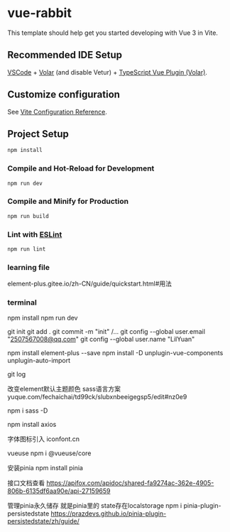 # vue-rabbit

This template should help get you started developing with Vue 3 in Vite.

## Recommended IDE Setup

[VSCode](https://code.visualstudio.com/) + [Volar](https://marketplace.visualstudio.com/items?itemName=Vue.volar) (and disable Vetur) + [TypeScript Vue Plugin (Volar)](https://marketplace.visualstudio.com/items?itemName=Vue.vscode-typescript-vue-plugin).

## Customize configuration

See [Vite Configuration Reference](https://vitejs.dev/config/).

## Project Setup

```sh
npm install
```

### Compile and Hot-Reload for Development

```sh
npm run dev
```

### Compile and Minify for Production

```sh
npm run build
```

### Lint with [ESLint](https://eslint.org/)

```sh
npm run lint
```

### learning file 
element-plus.gitee.io/zh-CN/guide/quickstart.html#用法

### terminal
npm install
npm run dev

git init
git add .
git commit -m "init" /...
git config --global user.email "2507567008@qq.com"
git config --global user.name "LilYuan" 

 npm install element-plus --save
 npm install -D unplugin-vue-components unplugin-auto-import

 git log

改变element默认主题颜色 sass语言方案
yuque.com/fechaichai/td99ck/slubxnbeeigegsp5/edit#nz0e9

 npm i sass -D

 npm install axios

 字体图标引入
 iconfont.cn

 vueuse
 npm i @vueuse/core

 安装pinia
 npm install pinia

 接口文档查看
 https://apifox.com/apidoc/shared-fa9274ac-362e-4905-806b-6135df6aa90e/api-27159659

 管理pinia永久储存 就是pinia里的 state存在localstorage
 npm i pinia-plugin-persistedstate
 https://prazdevs.github.io/pinia-plugin-persistedstate/zh/guide/